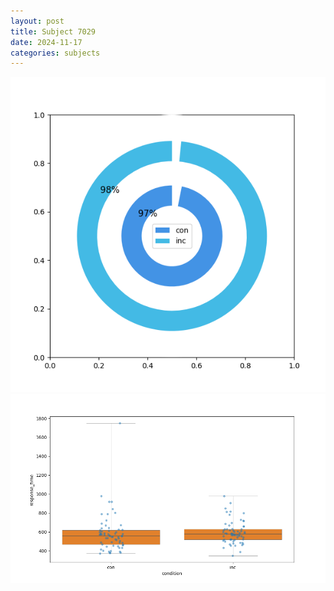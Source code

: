 ```yaml
---
layout: post
title: Subject 7029
date: 2024-11-17
categories: subjects
---
```


![](data/7029/run-2/7029_accuracy_by_condition.png)
![](data/7029/run-2/7029_rt.png)

